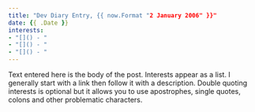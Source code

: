 ```yaml
---
title: "Dev Diary Entry, {{ now.Format "2 January 2006" }}"
date: {{ .Date }}
interests:
- "[]() - "
- "[]() - "
- "[]() - "
---
```


Text entered here is the body of the post. Interests appear as a list. I generally start with a link then follow it with a description. Double quoting interests is optional but it allows you to use apostrophes, single quotes, colons and other problematic characters.